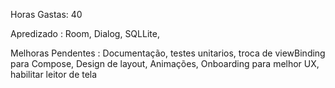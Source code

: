 Horas Gastas: 40

Apredizado : Room, Dialog, SQLLite, 

Melhoras Pendentes : Documentação, testes unitarios, troca de viewBinding para Compose, Design de layout, Animações, Onboarding para melhor UX, habilitar leitor de tela
